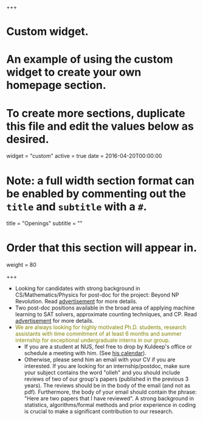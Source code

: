+++
# Custom widget.
# An example of using the custom widget to create your own homepage section.
# To create more sections, duplicate this file and edit the values below as desired.
widget = "custom"
active = true
date = 2016-04-20T00:00:00

# Note: a full width section format can be enabled by commenting out the `title` and `subtitle` with a `#`.
title = "Openings"
subtitle = ""

# Order that this section will appear in.
weight = 80

+++
<ul style="list-style-type:square">
<li> Looking for  candidates with strong background in CS/Mathematics/Physics for post-doc for the project: Beyond NP Revolution. Read <a href="files/theory-postdoc.html">advertisement</a> for more details. 
</li><li> Two post-doc positions available in the broad area of applying machine learning to SAT solvers, approximate counting techniques, and CP. Read <a href="files/sat-postdoc.html">advertisement</a> for more details. 
</li><li> <font color="olive">We are always looking for highly motivated Ph.D. students, research assistants with time commitment of at least 6 months and summer internship for exceptional undergraduate interns in our group. 
</font> 
<ul style="list-style-type:square">
<li> If you are a student at NUS, feel free to drop by 
Kuldeep's office or schedule a meeting with him. (See <a href="https://calendar.google.com/calendar/embed?src=meel%40comp.nus.edu.sg" target="_top">his calendar</a>). </li> 
<li>Otherwise, please send him an email with your CV if you are interested.  If you are looking for an internship/postdoc, make sure your subject contains the word "olleh" and you should include reviews of two of our group's papers (published in the previous 3 years). The reviews should be in the body of the email (and not as pdf). Furthermore, the body of your email should contain the phrase: "Here are two papers that I have reviewed".  A strong background in statistics, algorithms/formal methods and prior experience in coding is crucial to make a significant contribution to our research. 
</ul>
